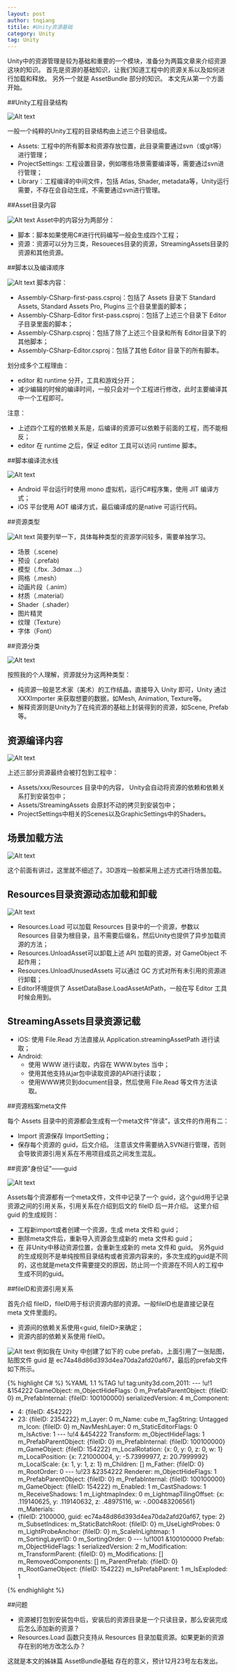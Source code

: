 ```yaml
---
layout: post
author: tnqiang
titile: #Unity资源基础
category: Unity
tag: Unity
---
```

Unity中的资源管理是较为基础和重要的一个模块，准备分为两篇文章来介绍资源这块的知识。
首先是资源的基础知识，让我们知道工程中的资源关系以及如何进行加载和释放。
另外一个就是 AssetBundle 部分的知识。
本文先从第一个方面开始。

##Unity工程目录结构

![Alt text](https://github.com/renshengqiang/renshengqiang.github.io/blob/master/images/UnityResources/DirHirarchy.png)

一般一个纯粹的Unity工程的目录结构由上述三个目录组成。
- Assets: 工程中的所有脚本和资源存放位置，此目录需要通过svn（或git等）进行管理；
- ProjectSettings: 工程设置目录，例如哪些场景需要编译等，需要通过svn进行管理；
- Library：工程编译的中间文件，包括 Atlas, Shader, metadata等，Unity运行需要，不存在会自动生成，不需要通过svn进行管理。

##Asset目录内容

![Alt text](https://github.com/renshengqiang/renshengqiang.github.io/blob/master/images/UnityResources/assets.png)
Asset中的内容分为两部分：
- 脚本：脚本如果使用C#进行代码编写一般会生成四个工程；
- 资源：资源可以分为三类，Resoueces目录的资源，StreamingAssets目录的资源和其他资源。

##脚本以及编译顺序

![Alt text](https://github.com/renshengqiang/renshengqiang.github.io/blob/master/images/UnityResources/buildSequence.png)
脚本内容：
- Assembly-CSharp-first-pass.csproj：包括了  Assets 目录下 Standard Assets, Standard Assets Pro, Plugins 三个目录里面的脚本；
- Assembly-CSharp-Editor first-pass.csproj：包括了上述三个目录下 Editor 子目录里面的脚本；
- Assembly-CSharp.csproj：包括了除了上述三个目录和所有 Editor目录下的其他脚本；
- Assembly-CSharp-Editor.csproj：包括了其他 Editor 目录下的所有脚本。

划分成多个工程理由：
- editor 和 runtime 分开，工具和游戏分开；
- 减少编辑的时候的编译时间，一般只会对一个工程进行修改，此时主要编译其中一个工程即可。

注意：
- 上述四个工程的依赖关系是，后编译的资源可以依赖于前面的工程，而不能相反；
- editor 在 runtime 之后，保证 editor 工具可以访问 runtime 脚本。

##脚本编译流水线

![Alt text](https://github.com/renshengqiang/renshengqiang.github.io/blob/master/images/UnityResources/codePipeline.png)

- Android 平台运行时使用 mono 虚拟机，运行C#程序集，使用 JIT 编译方式；
- iOS 平台使用 AOT 编译方式，最后编译成的是native 可运行代码。

##资源类型

![Alt text](https://github.com/renshengqiang/renshengqiang.github.io/blob/master/images/UnityResources/resourceTypes.png)
简要列举一下，具体每种类型的资源学问较多，需要单独学习。
- 场景（.scene)
- 预设（.prefab)
- 模型（.fbx. .3dmax ...）
- 网格（.mesh）
- 动画片段（.anim）
- 材质（.material）
- Shader（.shader）
- 图片精灵
- 纹理（Texture）
- 字体（Font）

##资源分类

![Alt text](https://github.com/renshengqiang/renshengqiang.github.io/blob/master/images/UnityResources/resourceBigTypes.png)

按照我的个人理解，资源就分为这两种类型：
- 纯资源一般是艺术家（美术）的工作结晶，直接导入 Unity 即可，Unity 通过 XXXImporter 来获取想要的数据，如Mesh, Animation, Texture等。
- 解释资源则是Unity为了在纯资源的基础上封装得到的资源，如Scene, Prefab等。

## 资源编译内容

![Alt text](https://github.com/renshengqiang/renshengqiang.github.io/blob/master/images/UnityResources/resourceBuildContent.png)

上述三部分资源最终会被打包到工程中：

- Assets/xxx/Resources 目录中的内容， Unity会自动将资源的依赖和依赖关系打到安装包中；
- Assets/StreamingAssets 会原封不动的拷贝到安装包中；
- ProjectSettings中相关的Scenes以及GraphicSettings中的Shaders。

## 场景加载方法

![Alt text](https://github.com/renshengqiang/renshengqiang.github.io/blob/master/images/UnityResources/loadScene.png)

这个前面有讲过，这里就不细述了。3D游戏一般都采用上述方式进行场景加载。

## Resources目录资源动态加载和卸载

![Alt text](https://github.com/renshengqiang/renshengqiang.github.io/blob/master/images/UnityResources/ResourcesLoad.png)

- Resources.Load 可以加载 Resources 目录中的一个资源，参数以 Resources 目录为根目录，且不需要后缀名，然后Unity也提供了异步加载资源的方法；
- Resources.UnloadAsset可以卸载上述 API 加载的资源，对 GameObject 不起作用；
- Resources.UnloadUnusedAssets 可以通过 GC 方式对所有未引用的资源进行卸载；
- Editor环境提供了 AssetDataBase.LoadAssetAtPath，一般在写 Editor 工具时候会用到。

## StreamingAssets目录资源记载

- iOS: 使用 File.Read 方法直接从 Application.streamingAssetPath 进行读取；
- Android: 
    - 使用 WWW 进行读取，内容在 WWW.bytes 当中；
    - 使用其他支持从jar包中读取资源的API进行读取；
    - 使用WWW拷贝到document目录，然后使用 File.Read 等文件方法读取。

##资源档案meta文件

每个 Assets 目录中的资源都会生成有一个meta文件“伴读”，该文件的作用有二：
- Import 资源保存 ImportSetting；
- 保存每个资源的 guid，后文介绍。
注意该文件需要纳入SVN进行管理，否则会导致资源引用关系在不用项目成员之间发生混乱。

##资源"身份证"——guid

![Alt text](https://github.com/renshengqiang/renshengqiang.github.io/blob/master/images/UnityResources/guid.png)

Assets每个资源都有一个meta文件，文件中记录了一个 guid，这个guid用于记录资源之间的引用关系，引用关系在介绍到后文的 fileID 后一并介绍。
这里介绍 guid 的生成规则：
- 工程新import或者创建一个资源，生成 meta 文件和 guid；
- 删除meta文件后，重新导入资源会生成新的 meta 文件和 guid；
- 在 非Unity中移动资源位置，会重新生成新的 meta 文件和 guid。
另外guid的生成规则不是单纯按照目录结构或者资源内容来的，多次生成的guid是不同的，这也就是meta文件需要提交的原因，防止同一个资源在不同人的工程中生成不同的guid。

##fileID和资源引用关系

首先介绍 fileID，fileID用于标识资源内部的资源。一般fileID也是直接记录在 meta 文件里面的。
- 资源间的依赖关系使用<guid, fileID>来确定；
- 资源内部的依赖关系使用 fileID。

![Alt text](https://github.com/renshengqiang/renshengqiang.github.io/blob/master/images/UnityResources/cube.png)
例如我在 Unity 中创建了如下的 cube prefab，上面引用了一张贴图，贴图文件 guid 是 ec74a48d86d393d4ea70da2afd20af67，最后的prefab文件如下所示。

{% highlight C# %}
%YAML 1.1
%TAG !u! tag:unity3d.com,2011:
--- !u!1 &154222
GameObject:
  m_ObjectHideFlags: 0
  m_PrefabParentObject: {fileID: 0}
  m_PrefabInternal: {fileID: 100100000}
  serializedVersion: 4
  m_Component:
  - 4: {fileID: 454222}
  - 23: {fileID: 2354222}
  m_Layer: 0
  m_Name: cube
  m_TagString: Untagged
  m_Icon: {fileID: 0}
  m_NavMeshLayer: 0
  m_StaticEditorFlags: 0
  m_IsActive: 1
--- !u!4 &454222
Transform:
  m_ObjectHideFlags: 1
  m_PrefabParentObject: {fileID: 0}
  m_PrefabInternal: {fileID: 100100000}
  m_GameObject: {fileID: 154222}
  m_LocalRotation: {x: 0, y: 0, z: 0, w: 1}
  m_LocalPosition: {x: 7.21000004, y: -5.73999977, z: 20.7999992}
  m_LocalScale: {x: 1, y: 1, z: 1}
  m_Children: []
  m_Father: {fileID: 0}
  m_RootOrder: 0
--- !u!23 &2354222
Renderer:
  m_ObjectHideFlags: 1
  m_PrefabParentObject: {fileID: 0}
  m_PrefabInternal: {fileID: 100100000}
  m_GameObject: {fileID: 154222}
  m_Enabled: 1
  m_CastShadows: 1
  m_ReceiveShadows: 1
  m_LightmapIndex: 0
  m_LightmapTilingOffset: {x: .119140625, y: .119140632, z: .48975116, w: -.000483206561}
  m_Materials:
  - {fileID: 2100000, guid: ec74a48d86d393d4ea70da2afd20af67, type: 2}
  m_SubsetIndices: 
  m_StaticBatchRoot: {fileID: 0}
  m_UseLightProbes: 0
  m_LightProbeAnchor: {fileID: 0}
  m_ScaleInLightmap: 1
  m_SortingLayerID: 0
  m_SortingOrder: 0
--- !u!1001 &100100000
Prefab:
  m_ObjectHideFlags: 1
  serializedVersion: 2
  m_Modification:
    m_TransformParent: {fileID: 0}
    m_Modifications: []
    m_RemovedComponents: []
  m_ParentPrefab: {fileID: 0}
  m_RootGameObject: {fileID: 154222}
  m_IsPrefabParent: 1
  m_IsExploded: 1

{% endhighlight %}

##问题

- 资源被打包到安装包中后，安装后的资源目录是一个只读目录，那么安装完成后怎么添加新的资源？
- Resources.Load 函数只支持从 Resources 目录加载资源。如果更新的资源存在别的地方改怎么办？

这就是本文的姊妹篇 AssetBundle基础 存在的意义，预计12月23号左右发出。